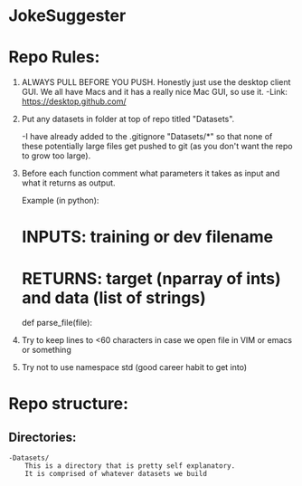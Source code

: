 # JokeSuggester
# Repo Rules:
1. ALWAYS PULL BEFORE YOU PUSH. Honestly just use the desktop
    client GUI. We all have Macs and it has a really nice 
    Mac GUI, so use it.
    -Link: https://desktop.github.com/
2. Put any datasets in folder at top of repo titled "Datasets".

    -I have already added to the .gitignore "Datasets/*"
    so that none of these potentially large files get pushed
    to git (as you don't want the repo to grow too large).
3. Before each function comment what parameters it takes 
    as input and what it returns as output. 
    
    Example (in python):
    # INPUTS: training or dev filename
    # RETURNS: target (nparray of ints) and data (list of strings)
    def parse_file(file):
4. Try to keep lines to <60 characters in case we open file
    in VIM or emacs or something
5. Try not to use namespace std (good career habit to get into)

# Repo structure:
## Directories:
    -Datasets/
        This is a directory that is pretty self explanatory.
        It is comprised of whatever datasets we build